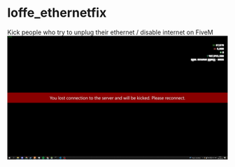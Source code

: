 # loffe_ethernetfix
Kick people who try to unplug their ethernet / disable internet on FiveM
![h](https://raw.githubusercontent.com/Loffes/loffe_ethernetfix/main/image.png)
